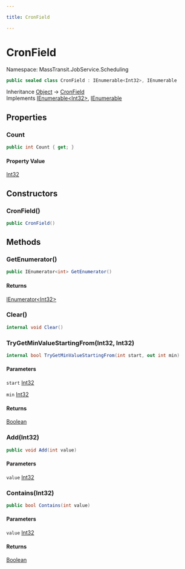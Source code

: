```yaml
---

title: CronField

---
```


# CronField

Namespace: MassTransit.JobService.Scheduling

```csharp
public sealed class CronField : IEnumerable<Int32>, IEnumerable
```

Inheritance [Object](https://learn.microsoft.com/en-us/dotnet/api/system.object) → [CronField](../masstransit-jobservice-scheduling/cronfield)<br/>
Implements [IEnumerable\<Int32\>](https://learn.microsoft.com/en-us/dotnet/api/system.collections.generic.ienumerable-1), [IEnumerable](https://learn.microsoft.com/en-us/dotnet/api/system.collections.ienumerable)

## Properties

### **Count**

```csharp
public int Count { get; }
```

#### Property Value

[Int32](https://learn.microsoft.com/en-us/dotnet/api/system.int32)<br/>

## Constructors

### **CronField()**

```csharp
public CronField()
```

## Methods

### **GetEnumerator()**

```csharp
public IEnumerator<int> GetEnumerator()
```

#### Returns

[IEnumerator\<Int32\>](https://learn.microsoft.com/en-us/dotnet/api/system.collections.generic.ienumerator-1)<br/>

### **Clear()**

```csharp
internal void Clear()
```

### **TryGetMinValueStartingFrom(Int32, Int32)**

```csharp
internal bool TryGetMinValueStartingFrom(int start, out int min)
```

#### Parameters

`start` [Int32](https://learn.microsoft.com/en-us/dotnet/api/system.int32)<br/>

`min` [Int32](https://learn.microsoft.com/en-us/dotnet/api/system.int32)<br/>

#### Returns

[Boolean](https://learn.microsoft.com/en-us/dotnet/api/system.boolean)<br/>

### **Add(Int32)**

```csharp
public void Add(int value)
```

#### Parameters

`value` [Int32](https://learn.microsoft.com/en-us/dotnet/api/system.int32)<br/>

### **Contains(Int32)**

```csharp
public bool Contains(int value)
```

#### Parameters

`value` [Int32](https://learn.microsoft.com/en-us/dotnet/api/system.int32)<br/>

#### Returns

[Boolean](https://learn.microsoft.com/en-us/dotnet/api/system.boolean)<br/>
